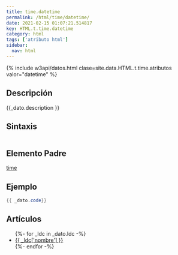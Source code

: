 ```yaml
---
title: time.datetime
permalink: /html/time/datetime/
date: 2021-02-15 01:07:21.514817
key: HTML.t.time.datetime
category: html
tags: ['atributo html']
sidebar: 
  nav: html
---
```


{% include w3api/datos.html clase=site.data.HTML.t.time.atributos valor="datetime" %}

## Descripción
{{_dato.description }}

## Sintaxis
~~~html
~~~

## Elemento Padre
[time](/html/time/)

## Ejemplo
~~~java
{{ _dato.code}}
~~~

## Artículos
<ul>
{%- for _ldc in _dato.ldc -%}
   <li>
       <a href="{{_ldc['url'] }}">{{ _ldc['nombre'] }}</a>
   </li>
{%- endfor -%}
</ul>
